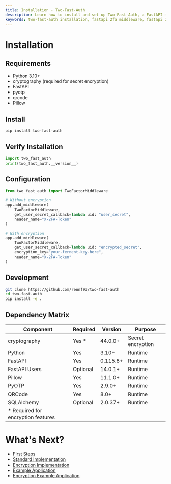 ```yaml
---
title: Installation - Two-Fast-Auth
description: Learn how to install and set up Two-Fast-Auth, a FastAPI middleware for simplified 2FA implementation
keywords: two-fast-auth installation, fastapi 2fa middleware, fastapi 2fa setup
---
```


# Installation

## Requirements
- Python 3.10+
- cryptography (required for secret encryption)
- FastAPI
- pyotp
- qrcode
- Pillow

## Install
```bash
pip install two-fast-auth
```

## Verify Installation
```python
import two_fast_auth
print(two_fast_auth.__version__)
```

## Configuration
```python
from two_fast_auth import TwoFactorMiddleware

# Without encryption
app.add_middleware(
    TwoFactorMiddleware,
    get_user_secret_callback=lambda uid: "user_secret",
    header_name="X-2FA-Token"
)

# With encryption
app.add_middleware(
    TwoFactorMiddleware,
    get_user_secret_callback=lambda uid: "encrypted_secret",
    encryption_key="your-fernent-key-here",
    header_name="X-2FA-Token"
)
```

## Development
```bash
git clone https://github.com/rennf93/two-fast-auth
cd two-fast-auth
pip install -e .
```

## Dependency Matrix
| Component | Required | Version | Purpose |
|-----------|----------|---------|---------|
| cryptography | Yes * | 44.0.0+ | Secret encryption |
| Python | Yes | 3.10+ | Runtime |
| FastAPI | Yes | 0.115.8+ | Runtime |
| FastAPI Users | Optional | 14.0.1+ | Runtime |
| Pillow | Yes | 11.1.0+ | Runtime |
| PyOTP | Yes | 2.9.0+ | Runtime |
| QRCode | Yes | 8.0+ | Runtime |
| SQLAlchemy | Optional | 2.0.37+ | Runtime |
| * Required for encryption features |

# What's Next?
- [First Steps](tutorial/first-steps.md)
- [Standard Implementation](tutorial/example_implementation.md)
- [Encryption Implementation](tutorial/example_implementation_encryption.md)
- [Example Application](tutorial/example_app.md)
- [Encryption Example Application](tutorial/example_app_encryption.md)
